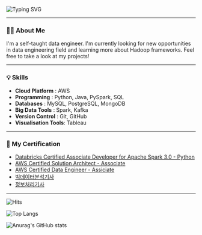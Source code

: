 ![Typing SVG](https://readme-typing-svg.demolab.com?font=Fira+Code&size=25&pause=1000&color=F7F7F7&width=435&lines=+Hi+there%2C+I'm+Seohui!%F0%9F%91%8B)

---

### 🧑‍💻 About Me
I'm a self-taught data engineer. I'm currently looking for new opportunities in data engineering field and learning more about Hadoop frameworks. Feel free to take a look at my projects!

---

### 💡 Skills
- **Cloud Platform** : AWS
- **Programming** : Python, Java, PySpark, SQL
- **Databases** : MySQL, PostgreSQL, MongoDB
- **Big Data Tools** : Spark, Kafka
- **Version Control** : Git, GitHub
- **Visualisation Tools**: Tableau
  
---

### 📝 My Certification
- [Databricks Certified Associate Developer for Apache Spark 3.0 - Python]()
- [AWS Certified Solution Architect - Associate]()
- [AWS Certified Data Engineer - Assiciate]()
- [빅데이터분석기사]()
- [정보처리기사]()
---

![Hits](https://hits.seeyoufarm.com/api/count/incr/badge.svg?url=https%3A%2F%2Fgithub.com%2Ftoughcookieseohui&count_bg=%233D6FC8&title_bg=%236D6868&icon=&icon_color=%23E7E7E7&title=Profile+Views&edge_flat=false)

![Top Langs](https://github-readme-stats.vercel.app/api/top-langs/?username=toughcookieseohui)

![Anurag's GitHub stats](https://github-readme-stats.vercel.app/api?username=toughcookieseohui)
